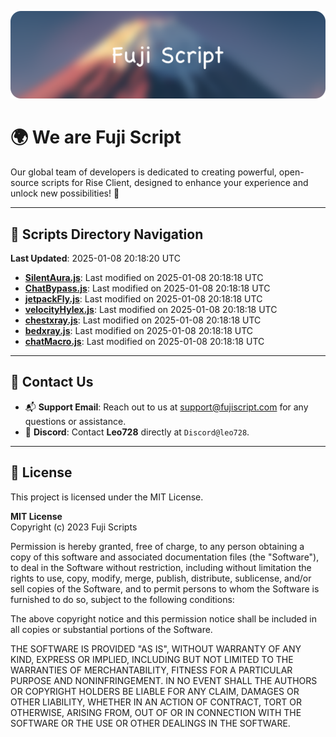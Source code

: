 ![Banner](.github/b.webp)

# 🌍 **We are Fuji Script**

Our global team of developers is dedicated to creating powerful, open-source scripts for Rise Client, designed to enhance your experience and unlock new possibilities! 🌟

---
<!-- SCRIPTS_NAVIGATION_START -->
## 📂 **Scripts Directory Navigation**

**Last Updated**: 2025-01-08 20:18:20 UTC

- **[SilentAura.js](scripts/SilentAura.js)**: Last modified on 2025-01-08 20:18:18 UTC
- **[ChatBypass.js](scripts/ChatBypass.js)**: Last modified on 2025-01-08 20:18:18 UTC
- **[jetpackFly.js](scripts/jetpackFly.js)**: Last modified on 2025-01-08 20:18:18 UTC
- **[velocityHylex.js](scripts/velocityHylex.js)**: Last modified on 2025-01-08 20:18:18 UTC
- **[chestxray.js](scripts/chestxray.js)**: Last modified on 2025-01-08 20:18:18 UTC
- **[bedxray.js](scripts/bedxray.js)**: Last modified on 2025-01-08 20:18:18 UTC
- **[chatMacro.js](scripts/chatMacro.js)**: Last modified on 2025-01-08 20:18:18 UTC

<!-- SCRIPTS_NAVIGATION_END -->

---

## 💬 **Contact Us**  
- 📬 **Support Email**: Reach out to us at [support@fujiscript.com](mailto:support@fujiscript.com) for any questions or assistance.  
- 💬 **Discord**: Contact **Leo728** directly at `Discord@leo728`.

---

## 📜 **License**

This project is licensed under the MIT License.  

**MIT License**  
Copyright (c) 2023 Fuji Scripts  

Permission is hereby granted, free of charge, to any person obtaining a copy of this software and associated documentation files (the "Software"), to deal in the Software without restriction, including without limitation the rights to use, copy, modify, merge, publish, distribute, sublicense, and/or sell copies of the Software, and to permit persons to whom the Software is furnished to do so, subject to the following conditions:  

The above copyright notice and this permission notice shall be included in all copies or substantial portions of the Software.  

THE SOFTWARE IS PROVIDED "AS IS", WITHOUT WARRANTY OF ANY KIND, EXPRESS OR IMPLIED, INCLUDING BUT NOT LIMITED TO THE WARRANTIES OF MERCHANTABILITY, FITNESS FOR A PARTICULAR PURPOSE AND NONINFRINGEMENT. IN NO EVENT SHALL THE AUTHORS OR COPYRIGHT HOLDERS BE LIABLE FOR ANY CLAIM, DAMAGES OR OTHER LIABILITY, WHETHER IN AN ACTION OF CONTRACT, TORT OR OTHERWISE, ARISING FROM, OUT OF OR IN CONNECTION WITH THE SOFTWARE OR THE USE OR OTHER DEALINGS IN THE SOFTWARE.  
